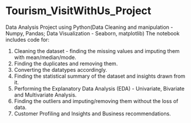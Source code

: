 # Tourism_VisitWithUs_Project
Data Analysis Project using Python(Data Cleaning and manipulation - Numpy, Pandas; Data Visualization - Seaborn, matplotlib)
The notebook includes code for:
1. Cleaning the dataset - finding the missing values and imputing them with mean/median/mode.
2. Finding the duplicates and removing them.
3. Converting the datatypes accordingly.
4. Finding the statistical summary of the dataset and insights drawn from it.
5. Performing the Explanatory Data Analysis (EDA) - Univariate, Bivariate and Multivariate Analysis.
6. Finding the outliers and imputing/removing them without the loss of data.
7. Customer Profiling and Insights and Business recommendations.

